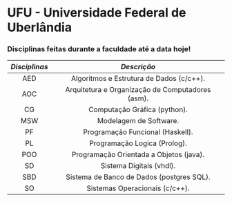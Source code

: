 # UFU - Universidade Federal de Uberlândia

### Disciplinas feitas durante a faculdade até a data hoje!  

*Disciplinas* | *Descrição*
:---------:   | :----------:
AED           | Algoritmos e Estrutura de Dados (c/c++).
AOC           | Arquitetura e Organização de Computadores (asm).
CG            | Computação Gráfica (python).
MSW           | Modelagem de Software.
PF            | Programação Funcional (Haskell).
PL            | Programação Logica (Prolog).
POO           | Programação Orientada a Objetos (java).
SD            | Sistema Digitais (vhdl).
SBD           | Sistema de Banco de Dados (postgres SQL).
SO            | Sistemas Operacionais (c/c++).
